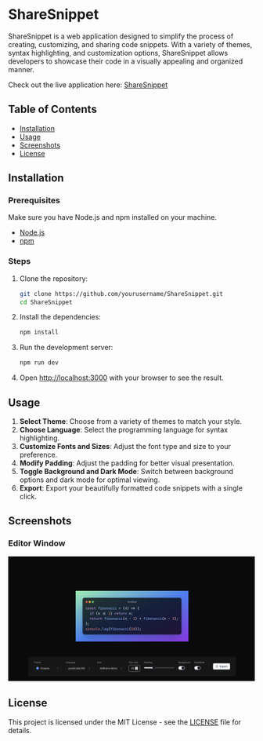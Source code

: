 # ShareSnippet

ShareSnippet is a web application designed to simplify the process of creating, customizing, and sharing code snippets. With a variety of themes, syntax highlighting, and customization options, ShareSnippet allows developers to showcase their code in a visually appealing and organized manner.

Check out the live application here: [ShareSnippet](https://sharesnippet.vercel.app/)

## Table of Contents

- [Installation](#installation)
- [Usage](#usage)
- [Screenshots](#screenshots)
- [License](#license)

## Installation

### Prerequisites

Make sure you have Node.js and npm installed on your machine.

- [Node.js](https://nodejs.org/)
- [npm](https://www.npmjs.com/)

### Steps

1. Clone the repository:

   ```bash
   git clone https://github.com/yourusername/ShareSnippet.git
   cd ShareSnippet
   ```

2. Install the dependencies:

   ```bash
   npm install
   ```

3. Run the development server:

   ```bash
   npm run dev
   ```

4. Open [http://localhost:3000](http://localhost:3000) with your browser to see the result.

## Usage

1. **Select Theme**: Choose from a variety of themes to match your style.
2. **Choose Language**: Select the programming language for syntax highlighting.
3. **Customize Fonts and Sizes**: Adjust the font type and size to your preference.
4. **Modify Padding**: Adjust the padding for better visual presentation.
5. **Toggle Background and Dark Mode**: Switch between background options and dark mode for optimal viewing.
6. **Export**: Export your beautifully formatted code snippets with a single click.

## Screenshots

### Editor Window

![Editor Window](public/playground.png)

## License

This project is licensed under the MIT License - see the [LICENSE](LICENSE) file for details.
